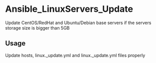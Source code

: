 # Ansible_LinuxServers_Update
Update CentOS/RedHat and Ubuntu/Debian base servers if the servers storage size is bigger than 5GB

## Usage

Update hosts, linux._update.yml and linux._update.yml files properly
